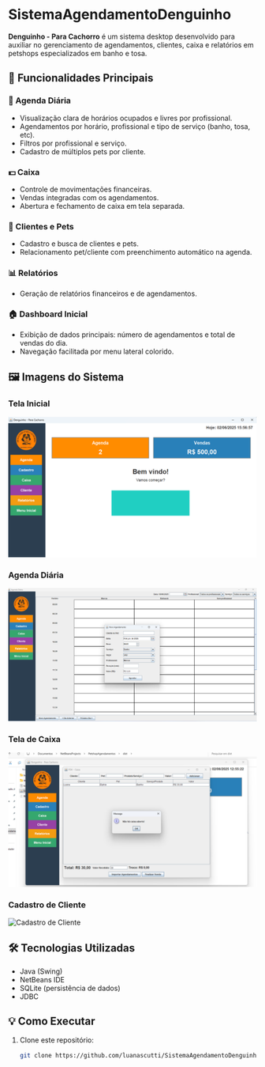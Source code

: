 # SistemaAgendamentoDenguinho

**Denguinho - Para Cachorro** é um sistema desktop desenvolvido para auxiliar no gerenciamento de agendamentos, clientes, caixa e relatórios em petshops especializados em banho e tosa.

## 🐾 Funcionalidades Principais

### 📆 Agenda Diária
- Visualização clara de horários ocupados e livres por profissional.
- Agendamentos por horário, profissional e tipo de serviço (banho, tosa, etc).
- Filtros por profissional e serviço.
- Cadastro de múltiplos pets por cliente.

### 💵 Caixa
- Controle de movimentações financeiras.
- Vendas integradas com os agendamentos.
- Abertura e fechamento de caixa em tela separada.

### 👤 Clientes e Pets
- Cadastro e busca de clientes e pets.
- Relacionamento pet/cliente com preenchimento automático na agenda.

### 📊 Relatórios
- Geração de relatórios financeiros e de agendamentos.

### 🏠 Dashboard Inicial
- Exibição de dados principais: número de agendamentos e total de vendas do dia.
- Navegação facilitada por menu lateral colorido.

## 🖼️ Imagens do Sistema

### Tela Inicial
![Tela Inicial](./assets/tela-inicial.png)

### Agenda Diária
![Agenda Diária](./assets/agenda-diaria.png)

### Tela de Caixa
![Caixa](./assets/caixa.png)

### Cadastro de Cliente
![Cadastro de Cliente](./assets/cadastro-cliente.png)

## 🛠️ Tecnologias Utilizadas
- Java (Swing)
- NetBeans IDE
- SQLite (persistência de dados)
- JDBC

## 💡 Como Executar

1. Clone este repositório:
   ```bash
   git clone https://github.com/luanascutti/SistemaAgendamentoDenguinho.git
